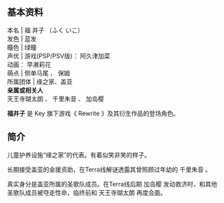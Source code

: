 **基本资料**  
---  
本名  |  福 井子 （ふく いこ）   
发色  |  蓝发   
瞳色  |  绿瞳   
声优  |  游戏(PSP/PSV版)：  阿久津加菜    
动画：  早濑莉花  
萌点  |  侧单马尾  、  保姆   
所属团体  |  缘之家、盖亚   
**亲属或相关人**  
天王寺瑚太朗  、  千里朱音  、  加岛樱  
  
**福井子** 是  Key  旗下游戏《  Rewrite  》及其衍生作品的登场角色。

##  简介

儿童护养设施“缘之家”的代表。有着似笑非笑的样子。

长期接受盖亚的金援资助，在Terra线解谜透露其曾照顾过年幼的  千里朱音  。

真实身分是盖亚所属的圣歌队成员。在Terra线后期  加岛樱  发动救济时，和其他圣歌队成员被夺走性命，临终前和  天王寺瑚太朗  再度会面。

